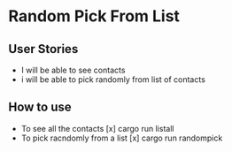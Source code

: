 # Random Pick From List

## User Stories
* I will be able to see contacts
* i will be able to pick randomly from list of contacts

## How to use
* To see all the contacts
    [x] cargo run listall
* To pick racndomly from a list
    [x] cargo run randompick
